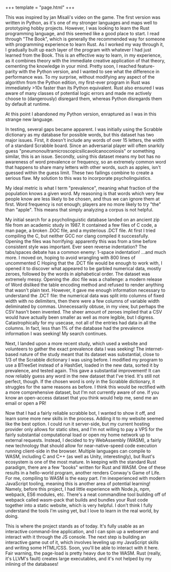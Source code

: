 +++
template = "page.html"
+++

This was inspired by jan Misali's video on the game.
The first version was written in Python, as it's one of my stronger languages and maps well to prototyping hobby projects.
However, I was looking to learn the Rust programming language, and this seemed like a good place to start. 
I read through "The Book", which is generally the recommended way for someone with programming experience to learn Rust.
As I worked my way through it, I gradually built up each layer of the program with whatever I had just learned from the Book.
This is an effective way to learn, in my experience, as it combines theory with the immediate creative application of that theory, cementing the knowledge in your mind.
Pretty soon, I reached feature-parity with the Python version, and I wanted to see what the difference in performance was.
To my surprise, without modifying any aspect of the algorithm from the Python edition, my first-ever program in Rust was immediately >10x faster than its Python equivalent.
Rust also ensured I was aware of many classes of potential logic errors and made me actively choose to (dangerously) disregard them, whereas Python disregards them by default at runtime.

At this point I abandoned my Python version, enraptured as I was in this strange new language.

In testing, several gaps became apparent.
I was initially using the Scrabble dictionary as my database for possible words, but this dataset has two major issues.
First, it doesn't include any words of over 15 letters, the width of a standard Scrabble board. 
Since an adversarial player will often snarkily guess "pneumonoultramicroscopicsilicavolcanoconiosis" or something similar, this is an issue.
Secondly, using this dataset means my bot has no awareness of word prevalence or frequency, so an extremely common word that happens to share many letters with other words, such as apples, isn't guessed within the guess limit.
These two failings combine to create a serious flaw.
My solution to this was to incorporate psycholinguistics.

My ideal metric is what I term "prevalence", meaning what fraction of the population knows a given word.
My reasoning is that words which very few people know are less likely to be chosen, and thus we can ignore them at first.
Word frequency is not enough; players are no more likely to try "the" than "apple".
This means that simply analyzing a corpus is not helpful.

My initial search for a psycholinguistic database landed on an ancient zip file from an academic study in 1987. 
It contained a few files of C code, a man page, a broken .DOC file, and a mysterious .DCT file.
At first I tried compiling the C, but neither GCC nor clang compiled it successfully.
Opening the files was horrifying: apparently this was from a time before consistent style was important. 
Ever seen reverse indentation?
The tabs/spaces debate has a common enemy: 1-space indentation!
...and much more.
I moved on, hoping to avoid wrangling with 800 lines of uncommented C
Hoping that the .DCT file would be enough to work with, I opened it to discover what appeared to be garbled numerical data, mostly zeroes, followed by the words in alphabetical order.
The dataset was extremely messy.
Opening the .doc file was a challenge: a modern release of Word disliked the table encoding method and refused to render anything that wasn't plain text.
However, it gave me enough information necessary to understand the .DCT file: the numerical data was split into columns of fixed width with no delimiters, then there were a few columns of variable width deliminated by commas.
Unnecessarily obtuse, in my view, but perhaps the CSV hasn't been invented. 
The sheer amount of zeroes implied that a CSV would have actually been smaller as well as more legible, but I digress.
Catastrophically for my usecase, not all of the entries had data in all the columns. 
In fact, less than 1% of the database had the prevalence information I was seeking!
My search continues.

Next, I landed upon a more recent study, which used a website and volunteers to gather the exact prevalence data I was seeking!
The internet-based nature of the study meant that its dataset was substantial, close to 1/3 of the Scrabble dictionary I was using before.
I modified my program to use a BTreeSet instead of a HashSet, loaded in the new data, sorted it by prevalence, and tested again.
This gave a substantial improvement!
It can now reliably guess any word in the new dataset that I've tried.
It's still not perfect, though. 
If the chosen word is only in the Scrabble dictionary, it struggles for the same reasons as before.
I think this would be rectified with a more comprehensive dataset, but I'm not currently aware of one.
If you know an open-access dataset that you think would help me, send me an email or open a PR!

Now that I had a fairly reliable scrabble bot, I wanted to show it off, and learn some more new skills in the process.
Adding it to my website seemed like the best option. 
I could run it server-side, but my current hosting provider only allows for static sites, and I'm not willing to pay a VPS for the fairly substantial computational load or open my home network up to external requests.
Instead, I decided to try WebAssembly (WASM), a fairly new technology that should allow for near-native-speed code execution running client-side in the browser.
Multiple languages can compile to WASM, including C and C++ (as well as Unity, interestingly), but Rust's ecosystem is one of the most mature.
In keeping with the standard Rust paradigm, there are a few "books" written for Rust and WASM.
One of these results in a hello-world program, another renders Conway's Game of Life.
For me, compiling to WASM is the easy part.
I'm inexperienced with modern JavaScript tooling, meaning this is another area of potential learning!
Namely, before this project, I had little experience with Node.js, npm, webpack, ES6 modules, etc.
There's a neat commandline tool building off of webpack called wasm-pack that builds and bundles your Rust code together into a static website, which is very helpful.
I don't think I fully understand the tools I'm using yet, but I love to learn in the real world, by doing.

This is where the project stands as of today. It's fully usable as an interactive command-line application, and I can spin up a webserver and interact with it through the JS console.
The next step is building an interactive game out of it, which involves leveling up my JavaScript skills and writing some HTML/CSS.
Soon, you'll be able to interact with it here.
Fair warning, the page-load is pretty heavy due to the WASM.
Rust (really, it's LLVM's fault) creates large executables, and it's not helped by my inlining of the databases!
